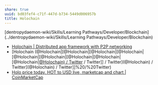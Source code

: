 ```yaml
---
share: true
uuid: bd03fef4-c71f-447d-b734-5449d006957b
title: Holochain
---
```

[dentropydaemon-wiki/Skills/Learning Pathways/Developer/Blockchain](../dentropydaemon-wiki/Skills/Learning Pathways/Developer/Blockchain)


* [Holochain | Distributed app framework with P2P networking](https://www.holochain.org/)
* [Holochain (@Holochain|[@Holochain|[@Holochain|[@Holochain|[@Holochain|[@Holochain|[@Holochain|[@Holochain|[@Holochain|[@Holochain) / Twitter](../@Holochain) / Twitter]] / Twitter](@Holochain) / Twitter](@Holochain) / Twitter]]%20/%20Twitter)
* [Holo price today, HOT to USD live, marketcap and chart | CoinMarketCap](https://coinmarketcap.com/currencies/holo/)